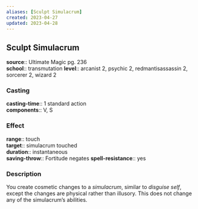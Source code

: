 ```yaml
---
aliases: [Sculpt Simulacrum]
created: 2023-04-27
updated: 2023-04-28
---
```


## Sculpt Simulacrum

**source**:: Ultimate Magic pg. 236  
**school**:: transmutation
**level**:: arcanist 2, psychic 2, redmantisassassin 2, sorcerer 2, wizard 2

### Casting

**casting-time**:: 1 standard action  
**components**:: V, S

### Effect

**range**:: touch  
**target**:: simulacrum touched  
**duration**:: instantaneous  
**saving-throw**:: Fortitude negates
**spell-resistance**:: yes

### Description

You create cosmetic changes to a *simulacrum*, similar to *disguise self*, except the changes are physical rather than illusory. This does not change any of the simulacrum’s abilities.
